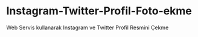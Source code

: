 # Instagram-Twitter-Profil-Foto-ekme
Web Servis kullanarak Instagram ve Twitter Profil Resmini Çekme
